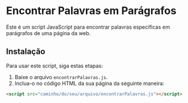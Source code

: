 # Encontrar Palavras em Parágrafos

Este é um script JavaScript para encontrar palavras específicas em parágrafos de uma página da web.

## Instalação

Para usar este script, siga estas etapas:

1. Baixe o arquivo `encontrarPalavras.js`.
2. Inclua-o no código HTML da sua página da seguinte maneira:

```html
<script src="caminho/do/seu/arquivo/encontrarPalavras.js"></script>
